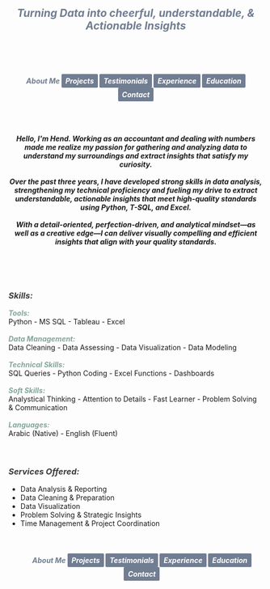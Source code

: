 ## ***<center><span style="color:#717d91">Turning Data into cheerful, understandable, & Actionable Insights</span></center>***
<br><br><br>
<strong><em><center><span style="color:#717d91"> About Me </span>  <a href="https://hend-a-ghafour.github.io/Projects" style="display:inline-block; padding:5px 8px; color:white; background-color:#717d91; text-align:center; text-decoration:none; border-radius:2px;">Projects</a> <a href="https://hend-a-ghafour.github.io/Testimonials" style="display:inline-block; padding:5px 8px; color:white; background-color:#717d91; text-align:center; text-decoration:none; border-radius:2px;"> Testimonials </a>  <a href="https://hend-a-ghafour.github.io/Experience" style="display:inline-block; padding:5px 8px; color:white; background-color:#717d91; text-align:center; text-decoration:none; border-radius:2px;"> Experience </a>  <a href="https://hend-a-ghafour.github.io/Certifications" style="display:inline-block; padding:5px 8px; color:white; background-color:#717d91; text-align:center; text-decoration:none; border-radius:2px;"> Education </a>  <a href="https://hend-a-ghafour.github.io/Contact" style="display:inline-block; padding:5px 8px; color:white; background-color:#717d91; text-align:center; text-decoration:none; border-radius:2px;"> Contact </a></center></em></strong><br><br><br>
<strong><em><p><center>Hello, I'm Hend. Working as an accountant and dealing with numbers made me realize my passion for gathering and analyzing data to understand my surroundings and extract insights that satisfy my curiosity. <br><br> Over the past three years, I have developed strong skills in data analysis, strengthening my technical proficiency and fueling my drive to extract understandable, actionable insights that meet high-quality standards using Python, T-SQL, and Excel. <br><br> With a detail-oriented, perfection-driven, and analytical mindset—as well as a creative edge—I can deliver visually compelling and efficient insights that align with your quality standards.</center></p></em></strong><br> <br> <br> 

### ***<span style="color:#3c3a3d"> Skills: </span>***
***<span style="color:#82a69c"> Tools: </span>***<br>   Python - MS SQL - Tableau - Excel <br> <br> 
***<span style="color:#82a69c"> Data Management: </span>***<br>   Data Cleaning - Data Assessing - Data Visualization - Data Modeling <br> <br> 
***<span style="color:#82a69c">  Technical Skills: </span>***<br>   SQL Queries - Python Coding - Excel Functions - Dashboards <br> <br> 
***<span style="color:#82a69c"> Soft Skills: </span>***<br>   Analystical Thinking - Attention to Details -  Fast Learner - Problem Solving & Communication <br> <br> 
***<span style="color:#82a69c"> Languages: </span>***<br>   Arabic (Native) - English (Fluent) <br> <br> <br> 

### ***<span style="color:#3c3a3d"> Services Offered: </span>***
- Data Analysis & Reporting
- Data Cleaning & Preparation
- Data Visualization
- Problem Solving & Strategic Insights
- Time Management & Project Coordination
<br><br><br><br>
<strong><em><center><span style="color:#717d91"> About Me </span>  <a href="https://hend-a-ghafour.github.io/Projects" style="display:inline-block; padding:5px 8px; color:white; background-color:#717d91; text-align:center; text-decoration:none; border-radius:2px;">Projects</a> <a href="https://hend-a-ghafour.github.io/Testimonials" style="display:inline-block; padding:5px 8px; color:white; background-color:#717d91; text-align:center; text-decoration:none; border-radius:2px;"> Testimonials </a>  <a href="https://hend-a-ghafour.github.io/Experience" style="display:inline-block; padding:5px 8px; color:white; background-color:#717d91; text-align:center; text-decoration:none; border-radius:2px;"> Experience </a>  <a href="https://hend-a-ghafour.github.io/Certifications" style="display:inline-block; padding:5px 8px; color:white; background-color:#717d91; text-align:center; text-decoration:none; border-radius:2px;"> Education </a>  <a href="https://hend-a-ghafour.github.io/Contact" style="display:inline-block; padding:5px 8px; color:white; background-color:#717d91; text-align:center; text-decoration:none; border-radius:2px;"> Contact </a></center></em></strong><br><br><br>


